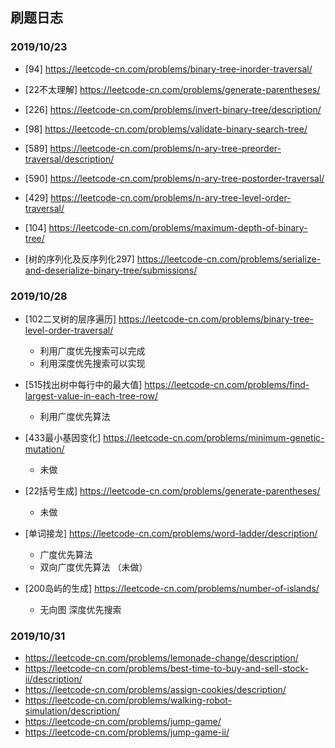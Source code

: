 ## 刷题日志

### 2019/10/23
- [94] https://leetcode-cn.com/problems/binary-tree-inorder-traversal/
- [22不太理解] https://leetcode-cn.com/problems/generate-parentheses/
- [226] https://leetcode-cn.com/problems/invert-binary-tree/description/
- [98] https://leetcode-cn.com/problems/validate-binary-search-tree/
- [589] https://leetcode-cn.com/problems/n-ary-tree-preorder-traversal/description/
- [590] https://leetcode-cn.com/problems/n-ary-tree-postorder-traversal/
- [429] https://leetcode-cn.com/problems/n-ary-tree-level-order-traversal/
- [104] https://leetcode-cn.com/problems/maximum-depth-of-binary-tree/

- [树的序列化及反序列化297] https://leetcode-cn.com/problems/serialize-and-deserialize-binary-tree/submissions/


### 2019/10/28

- [102二叉树的层序遍历] https://leetcode-cn.com/problems/binary-tree-level-order-traversal/
    - 利用广度优先搜索可以完成
    - 利用深度优先搜索可以实现
    
- [515找出树中每行中的最大值] https://leetcode-cn.com/problems/find-largest-value-in-each-tree-row/
    - 利用广度优先算法
    
- [433最小基因变化] https://leetcode-cn.com/problems/minimum-genetic-mutation/
    - 未做
- [22括号生成] https://leetcode-cn.com/problems/generate-parentheses/
    - 未做
- [单词接龙] https://leetcode-cn.com/problems/word-ladder/description/
    - 广度优先算法
    - 双向广度优先算法 （未做）
- [200岛屿的生成] https://leetcode-cn.com/problems/number-of-islands/
    - 无向图 深度优先搜索
    
### 2019/10/31
- https://leetcode-cn.com/problems/lemonade-change/description/
- https://leetcode-cn.com/problems/best-time-to-buy-and-sell-stock-ii/description/
- https://leetcode-cn.com/problems/assign-cookies/description/
- https://leetcode-cn.com/problems/walking-robot-simulation/description/
- https://leetcode-cn.com/problems/jump-game/
- https://leetcode-cn.com/problems/jump-game-ii/